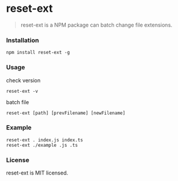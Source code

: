 # reset-ext

> reset-ext is a NPM package can batch change file extensions.

### Installation

```
npm install reset-ext -g
```

### Usage

check version

```
reset-ext -v
```

batch file

```
reset-ext [path] [prevFilename] [newFilename]
```

### Example

```
reset-ext . index.js index.ts
reset-ext ./example .js .ts
```

### License

reset-ext is MIT licensed.
